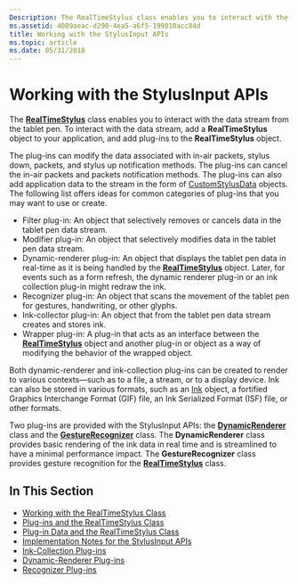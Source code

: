 ```yaml
---
Description: The RealTimeStylus class enables you to interact with the data stream from the tablet pen. To interact with the data stream, add a RealTimeStylus object to your application, and add plug-ins to the RealTimeStylus object.
ms.assetid: 4009aeac-d290-4ea5-a6f5-199010acc84d
title: Working with the StylusInput APIs
ms.topic: article
ms.date: 05/31/2018
---
```


# Working with the StylusInput APIs

The [**RealTimeStylus**](realtimestylus-class.md) class enables you to interact with the data stream from the tablet pen. To interact with the data stream, add a **RealTimeStylus** object to your application, and add plug-ins to the **RealTimeStylus** object.

The plug-ins can modify the data associated with in-air packets, stylus down, packets, and stylus up notification methods. The plug-ins can cancel the in-air packets and packets notification methods. The plug-ins can also add application data to the stream in the form of [CustomStylusData](/previous-versions/ms575208(v=vs.100)) objects. The following list offers ideas for common categories of plug-ins that you may want to use or create.

-   Filter plug-in: An object that selectively removes or cancels data in the tablet pen data stream.
-   Modifier plug-in: An object that selectively modifies data in the tablet pen data stream.
-   Dynamic-renderer plug-in: An object that displays the tablet pen data in real-time as it is being handled by the [**RealTimeStylus**](realtimestylus-class.md) object. Later, for events such as a form refresh, the dynamic renderer plug-in or an ink collection plug-in might redraw the ink.
-   Recognizer plug-in: An object that scans the movement of the tablet pen for gestures, handwriting, or other glyphs.
-   Ink-collector plug-in: An object that from the tablet pen data stream creates and stores ink.
-   Wrapper plug-in: A plug-in that acts as an interface between the [**RealTimeStylus**](realtimestylus-class.md) object and another plug-in or object as a way of modifying the behavior of the wrapped object.

Both dynamic-renderer and ink-collection plug-ins can be created to render to various contexts—such as to a file, a stream, or to a display device. Ink can also be stored in various formats, such as an [Ink](/previous-versions/aa515768(v=msdn.10)) object, a fortified Graphics Interchange Format (GIF) file, an Ink Serialized Format (ISF) file, or other formats.

Two plug-ins are provided with the StylusInput APIs: the [**DynamicRenderer**](/previous-versions/windows/desktop/legacy/ms701168(v=vs.85)) class and the [**GestureRecognizer**](gesturerecognizer-class.md) class. The **DynamicRenderer** class provides basic rendering of the ink data in real time and is streamlined to have a minimal performance impact. The **GestureRecognizer** class provides gesture recognition for the [**RealTimeStylus**](realtimestylus-class.md) class.

## In This Section

-   [Working with the RealTimeStylus Class](working-with-the-realtimestylus-class.md)
-   [Plug-ins and the RealTimeStylus Class](plug-ins-and-the-realtimestylus-class.md)
-   [Plug-in Data and the RealTimeStylus Class](plug-in-data-and-the-realtimestylus-class.md)
-   [Implementation Notes for the StylusInput APIs](implementation-notes-for-the-stylusinput-apis.md)
-   [Ink-Collection Plug-ins](ink-collection-plug-ins.md)
-   [Dynamic-Renderer Plug-ins](dynamic-renderer-plug-ins.md)
-   [Recognizer Plug-ins](recognizer-plug-ins.md)

 

 